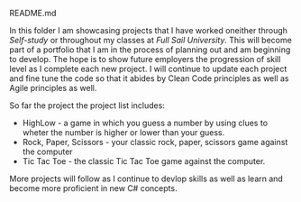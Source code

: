 README.md

   In this folder I am showcasing projects that I have worked oneither through *Self-study* or throughout my classes at *Full Sail University*. This will become part of a portfolio that I am in the process of planning out and am beginning to develop. The hope is to show future employers the progression of skill level as I complete each new project. I will continue to update each project and fine tune the code so that it abides by Clean Code principles as well as Agile principles as well. 
   
   So far the project the project list includes:
   
   * HighLow - a game in which you guess a number by using clues to wheter the number is higher or lower than your guess.
   * Rock, Paper, Scissors - your classic rock, paper, scissors game against the computer
   * Tic Tac Toe - the classic Tic Tac Toe game against the computer.

More projects will follow as I continue to devlop skills as well as learn and become more proficient in new C# concepts.
